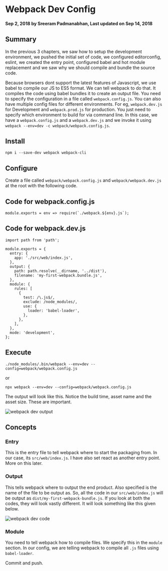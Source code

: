 # Webpack Dev Config

#### Sep 2, 2018 by Sreeram Padmanabhan, Last updated on Sep 14, 2018

## Summary

In the previous 3 chapters, we saw how to setup the development environment, we pushed the initial set of code, we configured editorconfig, eslint, we created the entry point, configured babel and hot module replacement and we saw why we should compile and bundle the source code.

Because browsers dont support the latest features of Javascript, we use babel to compile our JS to ES5 format. We can tell webpack to do that. It compiles the code using babel bundles it to create an output file. You need to specify the configuration in a file called `webpack.config.js`. You can also have multiple config files for different environments. For eg, `webpack.dev.js` for Development and `webpack.prod.js` for production. You just need to specify which environment to build for via command line. In this case, we have a `webpack.config.js` and a `webpack.dev.js` and we invoke it using `webpack --env=dev -c webpack/webpack.config.js`.

## Install

`npm i --save-dev webpack webpack-cli`

## Configure

Create a file called `webpack/webpack.config.js` and `webpack/webpack.dev.js` at the root with the following code.

## Code for webpack.config.js

    module.exports = env => require(`./webpack.${env}.js`);

## Code for webpack.dev.js

    import path from 'path';

    module.exports = {
      entry: {
        app: './src/web/index.js',
      },
      output: {
        path: path.resolve(__dirname, '../dist'),
        filename: 'my-first-webpack.bundle.js',
      },
      module: {
        rules: [
          {
            test: /\.js$/,
            exclude: /node_modules/,
            use: {
              loader: 'babel-loader',
            },
          },
        ],
      },
      mode: 'development',
    };

## Execute

`./node_modules/.bin/webpack --env=dev --config=webpack/webpack.config.js`

or

`npx webpack --env=dev --config=webpack/webpack.config.js`

The output will look like this. Notice the build time, asset name and the asset size. These are important.

![webpack dev output](/img/webpack_dev_output.png "webpack dev output")

## Concepts

### Entry

This is the entry file to tell webpack where to start the packaging from. In our case, its `src/web/index.js`. I have also set react as another entry point. More on this later.

### Output

This tells webpack where to output the end product. Also specified is the name of the file to be output as. So, all the code in our `src/web/index.js` will be output as `dist/my-first-webpack-bundle.js`. If you look at both the codes, they will look vastly different. It will look something like this given below.

![webpack dev code](/img/webpack_dev_code.png "webpack dev code")

### Module

You need to tell webpack how to compile files. We specify this in the `module` section. In our config, we are telling webpack to compile all `.js` files using `babel-loader`.

Commit and push.
